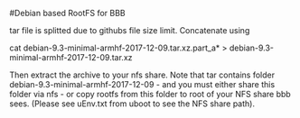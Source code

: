 #Debian based RootFS for BBB

tar file is splitted due to githubs file size limit. Concatenate using

cat debian-9.3-minimal-armhf-2017-12-09.tar.xz.part_a* > debian-9.3-minimal-armhf-2017-12-09.tar.xz

Then extract the archive to your nfs share. Note that tar contains folder debian-9.3-minimal-armhf-2017-12-09 - and you must either share this folder via nfs - or copy rootfs from this folder to root of your NFS share bbb sees. (Please see uEnv.txt from uboot to see the NFS share path).
